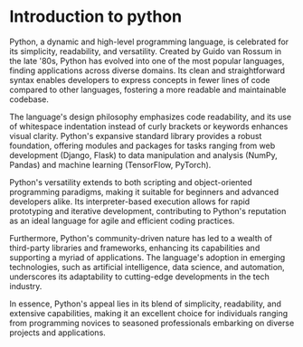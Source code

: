 # Introduction to python

Python, a dynamic and high-level programming language, is celebrated for its simplicity, readability, and versatility. Created by Guido van Rossum in the late '80s, Python has evolved into one of the most popular languages, finding applications across diverse domains. Its clean and straightforward syntax enables developers to express concepts in fewer lines of code compared to other languages, fostering a more readable and maintainable codebase.

The language's design philosophy emphasizes code readability, and its use of whitespace indentation instead of curly brackets or keywords enhances visual clarity. Python's expansive standard library provides a robust foundation, offering modules and packages for tasks ranging from web development (Django, Flask) to data manipulation and analysis (NumPy, Pandas) and machine learning (TensorFlow, PyTorch).

Python's versatility extends to both scripting and object-oriented programming paradigms, making it suitable for beginners and advanced developers alike. Its interpreter-based execution allows for rapid prototyping and iterative development, contributing to Python's reputation as an ideal language for agile and efficient coding practices.

Furthermore, Python's community-driven nature has led to a wealth of third-party libraries and frameworks, enhancing its capabilities and supporting a myriad of applications. The language's adoption in emerging technologies, such as artificial intelligence, data science, and automation, underscores its adaptability to cutting-edge developments in the tech industry.

In essence, Python's appeal lies in its blend of simplicity, readability, and extensive capabilities, making it an excellent choice for individuals ranging from programming novices to seasoned professionals embarking on diverse projects and applications.

